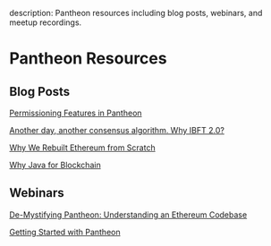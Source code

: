 description: Pantheon resources including blog posts, webinars, and meetup recordings. 
<!--- END of page meta data -->

# Pantheon Resources 

## Blog Posts 

[Permissioning Features in Pantheon](https://pegasys.tech/protecting-the-enterprise-permissioning-features-in-pantheon/)

[Another day, another consensus algorithm. Why IBFT 2.0?](https://pegasys.tech/another-day-another-consensus-algorithm-why-ibft-2-0/)

[Why We Rebuilt Ethereum from Scratch](https://media.consensys.net/why-we-rebuilt-ethereum-from-scratch-9e38b6ebd4a2)

[Why Java for Blockchain](https://media.consensys.net/why-java-for-blockchain-73f1b444c2d)

## Webinars 

[De-Mystifying Pantheon: Understanding an Ethereum Codebase](https://www.youtube.com/watch?v=OJfib9kTK7U&feature=youtu.be)

[Getting Started with Pantheon](https://www.youtube.com/watch?v=OKWBr94J9rY&t=1s)


